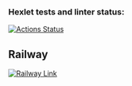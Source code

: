 ### Hexlet tests and linter status:
[![Actions Status](https://github.com/BellatorJS/frontend-project-12/workflows/hexlet-check/badge.svg)](https://github.com/BellatorJS/frontend-project-12/actions)


## Railway 
[![Railway Link](https://railway.app/brand/logo-light.svg)](
https://frontend-project-12-production-fd1e.up.railway.app/)



